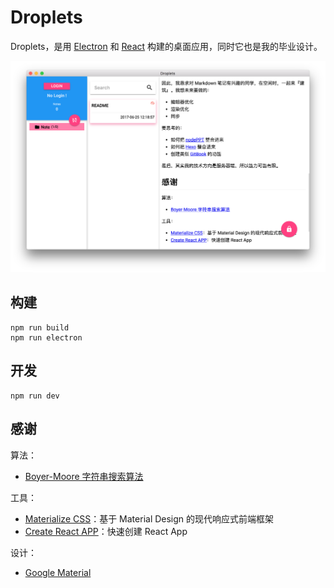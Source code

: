 Droplets
========

Droplets，是用 [Electron](https://github.com/electron/electron) 和 [React](https://facebook.github.io/react/) 构建的桌面应用，同时它也是我的毕业设计。

![Droplets 示例图](https://github.com/shaneing/droplets/raw/master/doc/image/droplets-visitor-home.png)

## 构建

```
npm run build
npm run electron
```

## 开发

```
npm run dev
```

## 感谢

算法：

- [Boyer-Moore 字符串搜索算法](https://en.wikipedia.org/wiki/Boyer%E2%80%93Moore_string_search_algorithm)

工具：

- [Materialize CSS](http://materializecss.com/)：基于 Material Design 的现代响应式前端框架
- [Create React APP](https://github.com/facebookincubator/create-react-app)：快速创建 React App

设计：

- [Google Material](https://material.io/guidelines/)

